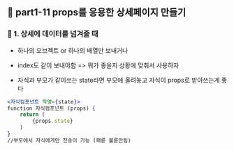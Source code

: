 ## 📄 part1-11 props를 응용한 상세페이지 만들기

### 🔹 1. 상세에 데이터를 넘겨줄 때

- 하나의 오브젝트 or 하나의 배열만 보내거나
- index도 같이 보내야함
  => 뭐가 좋을지 상황에 맞춰서 사용하자

- 자식과 부모가 같이쓰는 state라면 부모에 올려놓고 자식이 props로 받아쓰는게 좋다

```jsx
<자식컴포넌트 작명={state}>
function 자식컴포넌트 (props) {
    return (
        {props.state}
    )
}
//부모에서 자식에게만 전송이 가능 (패륜 불륜안됨)
```
